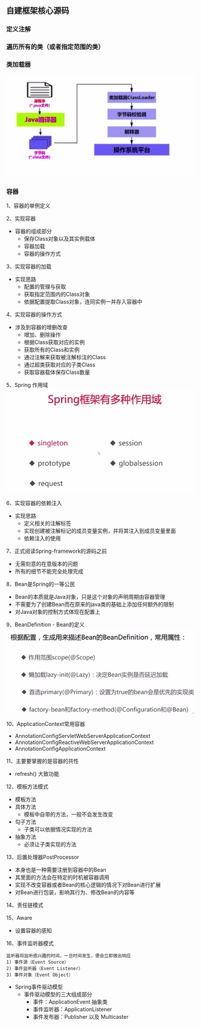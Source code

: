 ## 自建框架核心源码

### 定义注解
### 遍历所有的类（或者指定范围的类）

### 类加载器
![img.png](../images/类加载器ClassLoader.png)

### 容器
1、容器的单例定义

2、实现容器
- 容器的组成部分
    - 保存Class对象以及其实例载体
    - 容器加载
    - 容器的操作方式
    
3、实现容器的加载
- 实现思路
    - 配置的管理与获取
    - 获取指定范围内的Class对象
    - 依据配置提取Class对象，连同实例一并存入容器中
  
4、实现容器的操作方式
- 涉及到容器的增删改查
  - 增加、删除操作
  - 根据Class获取对应的实例
  - 获取所有的Class和实例
  - 通过注解来获取被注解标注的Class
  - 通过超类获取对应的子类Class
  - 获取容器载体保存Class数量
  
5、Spring 作用域
![img.png](../images/spring作用域.png)

6、实现容器的依赖注入
- 实现思路
  - 定义相关的注解标签
  - 实现创建被注解标记的成员变量实例，并将其注入到成员变量里面
  - 依赖注入的使用
  
7、正式阅读Spring-framework的源码之前
- 无需刻意的在意版本的问题
- 所有的细节不能完全处理完成

8、Bean是Spring的一等公民
  - Bean的本质就是Java对象，只是这个对象的声明周期由容器管理
  - 不需要为了创建Bean而在原来的java类的基础上添加任何额外的限制
  - 对Java对象的控制方式体现在配置上

9、BeanDefinition - Bean的定义
![img.png](../images/Bean的定义.png)

10、ApplicationContext常用容器
  - AnnotationConfigServletWebServerApplicationContext
  - AnnotationConfigReactiveWebServerApplicationContext
  - AnnotationConfigApplicationContext

11、主要要掌握的是容器的共性
  - refresh() 大致功能

12、模板方法模式
  - 模板方法
  - 具体方法
    - 模板中自带的方法，一般不会发生改变
  - 勾子方法
    - 子类可以依据情况实现的方法
  - 抽象方法
    - 必须让子类实现的方法
  
13、后置处理器PostProcessor
  - 本身也是一种需要注册到容器中的Bean
  - 其里面的方法会在特定的时机被容器调用
  - 实现不改变容器或者Bean的核心逻辑的情况下对Bean进行扩展
  - 对Bean进行包装，影响其行为、修改Bean的内容等

14、责任链模式

15、Aware
  - 设置容器的感知

16、事件监听器模式
```
监听器将监听感兴趣的时间，一旦时间发生，便会立即做出响应
1) 事件源（Event Source）
2) 事件监听器（Event Listener） 
3) 事件对象（Event Object）
```
  - Spring事件驱动模型
    - 事件驱动模型的三大组成部分
      - 事件：ApplicationEvent 抽象类
      - 事件监听器：ApplicationListener
      - 事件发布器：Publisher 以及 Multicaster
